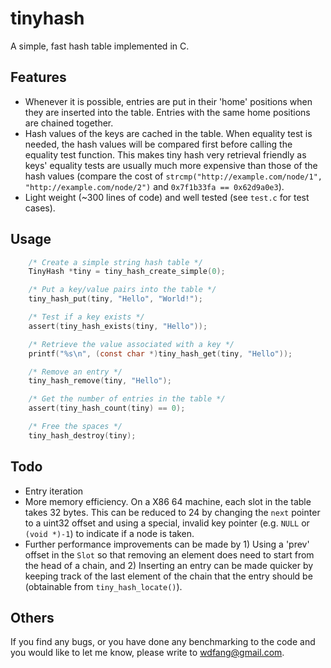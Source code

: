 tinyhash
========
A simple, fast hash table implemented in C.

Features
--------

- Whenever it is possible, entries are put in their 'home' positions when they 
are inserted into the table. Entries with the same home positions are chained
together.
- Hash values of the keys are cached in the table. When equality test is needed,
the hash values will be compared first before calling the equality test
function. This makes tiny hash very retrieval friendly as keys' equality tests 
are usually much more expensive than those of the hash values (compare the cost
of `strcmp("http://example.com/node/1", "http://example.com/node/2")` and 
`0x7f1b33fa == 0x62d9a0e3`).
- Light weight (~300 lines of code) and well tested (see `test.c` for test 
cases).


Usage
-----

```c
    /* Create a simple string hash table */
    TinyHash *tiny = tiny_hash_create_simple(0);

    /* Put a key/value pairs into the table */
    tiny_hash_put(tiny, "Hello", "World!");

    /* Test if a key exists */
    assert(tiny_hash_exists(tiny, "Hello"));

    /* Retrieve the value associated with a key */
    printf("%s\n", (const char *)tiny_hash_get(tiny, "Hello"));

    /* Remove an entry */
    tiny_hash_remove(tiny, "Hello");

    /* Get the number of entries in the table */
    assert(tiny_hash_count(tiny) == 0);

    /* Free the spaces */
    tiny_hash_destroy(tiny);
```

Todo
----

- Entry iteration
- More memory efficiency. On a X86 64 machine, each slot in the table takes 32
bytes. This can be reduced to 24 by changing the `next` pointer to a uint32 
offset and using a special, invalid key pointer (e.g. `NULL` or `(void *)-1`) to 
indicate if a node is taken.
- Further performance improvements can be made by 1) Using a 'prev' offset in 
the `Slot` so that removing an element does need to start from the head of a
chain, and 2) Inserting an entry can be made quicker by keeping track of the 
last element of the chain that the entry should be (obtainable from 
`tiny_hash_locate()`).

Others
------

If you find any bugs, or you have done any benchmarking to the code and you
would like to let me know, please write to wdfang@gmail.com.
